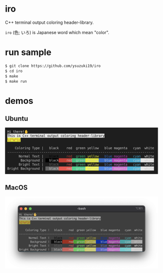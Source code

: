 # iro
C++ terminal output coloring header-library.

`iro` (色; いろ) is Japanese word which mean "color".

# run sample

```bash
$ git clone https://github.com/ysuzuki19/iro
$ cd iro
$ make
$ make run
```

# demos
## Ubuntu

![files](./demos/iro_demo_ubuntu.png)

## MacOS

![files](./demos/iro_demo_macos.png)